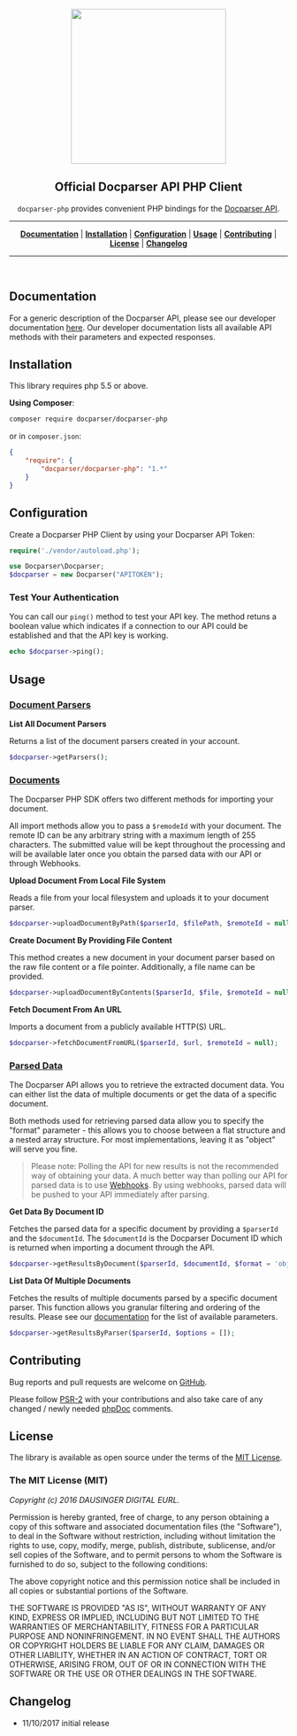 <p align="center">
<a href="https://docparser.com" title="Extract Data From PDF"><img width="280" src="https://docparser.com/img/logo.png"></a>
</p>

<h2 align="center">Official Docparser API PHP Client</h2>

<p align="center"><code>docparser-php</code> provides convenient PHP bindings for the <a href="https://dev.docparser.com">Docparser API</a>.</p>

<hr>

<p align="center">
<b><a href="#documentation">Documentation</a></b>
|
<b><a href="#installation">Installation</a></b>
|
<b><a href="#configuration">Configuration</a></b>
|
<b><a href="#usage">Usage</a></b>
|
<b><a href="#contributing">Contributing</a></b>
|
<b><a href="#license">License</a></b>
|
<b><a href="#changelog">Changelog</a></b>
</p>
<hr>
<br>

## Documentation

For a generic description of the Docparser API, please see our developer documentation [here](https://docparser.com/). Our developer documentation lists all available API methods with their parameters and expected responses.

## Installation

This library requires php 5.5 or above.


**Using Composer**:


```sh
composer require docparser/docparser-php
```
or in `composer.json`:

```json
{
    "require": {
        "docparser/docparser-php": "1.*"
    }
}
```

## Configuration

Create a Docparser PHP Client by using your Docparser API Token:

```php
require('./vendor/autoload.php');

use Docparser\Docparser;
$docparser = new Docparser("APITOKEN");
```

### Test Your Authentication

You can call our `ping()` method to test your API key. The method retuns a boolean value which indicates if a connection to our API could be established and that the API key is working.

```php
echo $docparser->ping();
```
## Usage

### [Document Parsers](https://dev.docparser.com/#parsers)

**List All Document Parsers**

Returns a list of the document parsers created in your account.
```php
$docparser->getParsers();
```

### [Documents](https://dev.docparser.com/#documents)

The Docparser PHP SDK offers two different methods for importing your document.

All import methods allow you to pass a `$remodeId` with your document. The remote ID can be any arbitrary string with a maximum length of 255 characters. The submitted value will be kept throughout the processing and will be available later once you obtain the parsed data with our API or through Webhooks.

**Upload Document From Local File System**

Reads a file from your local filesystem and uploads it to your document parser.
```php
$docparser->uploadDocumentByPath($parserId, $filePath, $remoteId = null);
```

**Create Document By Providing File Content**

This method creates a new document in your document parser based on the raw file content or a file pointer. Additionally, a file name can be provided.
```php
$docparser->uploadDocumentByContents($parserId, $file, $remoteId = null, $filename = null)
```

**Fetch Document From An URL**

Imports a document from a publicly available HTTP(S) URL.
```php
$docparser->fetchDocumentFromURL($parserId, $url, $remoteId = null);
```

### [Parsed Data](https://dev.docparser.com/#parsed-data)

The Docparser API allows you to retrieve the extracted document data. You can either list the data of multiple documents or get the data of a specific document.

Both methods used for retrieving parsed data allow you to specify the "format" parameter - this allows you to choose between a flat structure and a nested array structure. For most implementations, leaving it as "object" will serve you fine.

> Please note: Polling the API for new results is not the recommended way of obtaining your data. A much better way than polling our API for parsed data is to use [Webhooks](https://docparser.com/integration/webhooks). By using webhooks, parsed data will be pushed to your API immediately after parsing.

**Get Data By Document ID**

Fetches the parsed data for a specific document by providing a `$parserId` and the `$documentId`. The `$documentId` is the Docparser Document ID which is returned when importing a document through the API.
```php
$docparser->getResultsByDocument($parserId, $documentId, $format = 'object')
```

**List Data Of Multiple Documents**

Fetches the results of multiple documents parsed by a specific document parser. This function allows you granular filtering and ordering of the results. Please see our [documentation](https://dev.docparser.com/?shell#get-multiple-data-sets) for the list of available parameters.
```php
$docparser->getResultsByParser($parserId, $options = []);
```

## Contributing

Bug reports and pull requests are welcome on [GitHub](https://github.com/docparser/docparser-php).

Please follow [PSR-2](http://www.php-fig.org/psr/psr-2/) with your contributions and also take care of any changed / newly needed [phpDoc](https://phpdoc.org/) comments.

## License

The library is available as open source under the terms of the [MIT License](http://opensource.org/licenses/MIT).

### The MIT License (MIT)

*Copyright (c) 2016 DAUSINGER DIGITAL EURL.*

Permission is hereby granted, free of charge, to any person obtaining a copy of this software and associated documentation files (the "Software"), to deal in the Software without restriction, including without limitation the rights to use, copy, modify, merge, publish, distribute, sublicense, and/or sell copies of the Software, and to permit persons to whom the Software is furnished to do so, subject to the following conditions:

The above copyright notice and this permission notice shall be included in all copies or substantial portions of the Software.

THE SOFTWARE IS PROVIDED "AS IS", WITHOUT WARRANTY OF ANY KIND, EXPRESS OR IMPLIED, INCLUDING BUT NOT LIMITED TO THE WARRANTIES OF MERCHANTABILITY, FITNESS FOR A PARTICULAR PURPOSE AND NONINFRINGEMENT. IN NO EVENT SHALL THE AUTHORS OR COPYRIGHT HOLDERS BE LIABLE FOR ANY CLAIM, DAMAGES OR OTHER LIABILITY, WHETHER IN AN ACTION OF CONTRACT, TORT OR OTHERWISE, ARISING FROM, OUT OF OR IN CONNECTION WITH THE SOFTWARE OR THE USE OR OTHER DEALINGS IN THE SOFTWARE.

## Changelog
* 11/10/2017 initial release